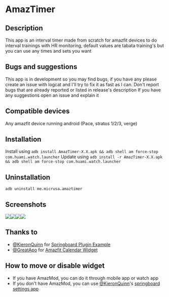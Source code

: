 # AmazTimer

## Description
This app is an interval timer made from scratch for amazfit devices to do interval trainings with HR monitoring, default values are tabata training's but you can use any times and sets you want

## Bugs and suggestions
This app is in development so you may find bugs, if you have any please create an issue with logcat and I'll try to fix it as fast as I can. Don't report bugs that are already reported or listed in release's description
If you have any suggestions open an issue and explain it

## Compatible devices
Any amazfit device running android (Pace, stratos 1/2/3, verge)

## Installation
Install using
`adb install AmazTimer-X.X.apk && adb shell am force-stop com.huami.watch.launcher`
Update using
`adb install -r AmazTimer-X.X.apk && adb shell am force-stop com.huami.watch.launcher`

## Uninstallation
`adb uninstall me.micrusa.amaztimer`

## Screenshots
<img src="https://github.com/micrusa/AmazTimer/raw/master/screen1.png"/><img src="https://github.com/micrusa/AmazTimer/raw/master/screen2.png"/><img src="https://github.com/micrusa/AmazTimer/raw/master/screen3.png"/><img src="https://github.com/micrusa/AmazTimer/raw/master/screen4.png"/>

## Thanks to
- [@KieronQuinn](https://github.com/KieronQuinn) for [Springboard Plugin Example](https://github.com/KieronQuinn/AmazfitSpringboardPluginExample)
- [@GreatApo](https://github.com/GreatApo) for [Amazfit Calendar Widget](https://github.com/GreatApo/AmazfitPaceCalendarWidget)

## How to move or disable widget
- If you have AmazMod, you can do it through mobile app or watch app
- If you don't have AmazMod, you can use [@KieronQuinn](https://github.com/KieronQuinn)'s [springboard settings app](https://github.com/KieronQuinn/AmazfitSpringboardSettings)